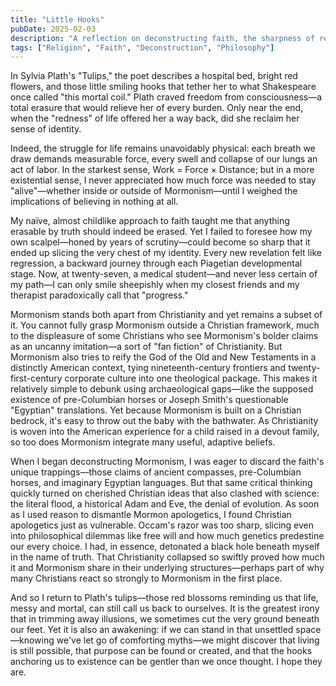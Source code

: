 ```yaml
---
title: "Little Hooks"
pubDate: 2025-02-03
description: "A reflection on deconstructing faith, the sharpness of reason, and finding new ways to anchor to life, inspired by Sylvia Plath."
tags: ["Religion", "Faith", "Deconstruction", "Philosophy"]
---
```


In Sylvia Plath's "Tulips," the poet describes a hospital bed, bright red flowers, and those little smiling hooks that tether her to what Shakespeare once called "this mortal coil." Plath craved freedom from consciousness—a total erasure that would relieve her of every burden. Only near the end, when the "redness" of life offered her a way back, did she reclaim her sense of identity.

Indeed, the struggle for life remains unavoidably physical: each breath we draw demands measurable force, every swell and collapse of our lungs an act of labor. In the starkest sense, Work = Force × Distance; but in a more existential sense, I never appreciated how much force was needed to stay "alive"—whether inside or outside of Mormonism—until I weighed the implications of believing in nothing at all.

My naïve, almost childlike approach to faith taught me that anything erasable by truth should indeed be erased. Yet I failed to foresee how my own scalpel—honed by years of scrutiny—could become so sharp that it ended up slicing the very chest of my identity. Every new revelation felt like regression, a backward journey through each Piagetian developmental stage. Now, at twenty-seven, a medical student—and never less certain of my path—I can only smile sheepishly when my closest friends and my therapist paradoxically call that "progress."

Mormonism stands both apart from Christianity and yet remains a subset of it. You cannot fully grasp Mormonism outside a Christian framework, much to the displeasure of some Christians who see Mormonism's bolder claims as an uncanny imitation—a sort of "fan fiction" of Christianity. But Mormonism also tries to reify the God of the Old and New Testaments in a distinctly American context, tying nineteenth-century frontiers and twenty-first-century corporate culture into one theological package. This makes it relatively simple to debunk using archaeological gaps—like the supposed existence of pre-Columbian horses or Joseph Smith's questionable "Egyptian" translations. Yet because Mormonism is built on a Christian bedrock, it's easy to throw out the baby with the bathwater. As Christianity is woven into the American experience for a child raised in a devout family, so too does Mormonism integrate many useful, adaptive beliefs.

When I began deconstructing Mormonism, I was eager to discard the faith's unique trappings—those claims of ancient compasses, pre-Columbian horses, and imaginary Egyptian languages. But that same critical thinking quickly turned on cherished Christian ideas that also clashed with science: the literal flood, a historical Adam and Eve, the denial of evolution. As soon as I used reason to dismantle Mormon apologetics, I found Christian apologetics just as vulnerable. Occam's razor was too sharp, slicing even into philosophical dilemmas like free will and how much genetics predestine our every choice. I had, in essence, detonated a black hole beneath myself in the name of truth. That Christianity collapsed so swiftly proved how much it and Mormonism share in their underlying structures—perhaps part of why many Christians react so strongly to Mormonism in the first place.

And so I return to Plath's tulips—those red blossoms reminding us that life, messy and mortal, can still call us back to ourselves. It is the greatest irony that in trimming away illusions, we sometimes cut the very ground beneath our feet. Yet it is also an awakening: if we can stand in that unsettled space—knowing we've let go of comforting myths—we might discover that living is still possible, that purpose can be found or created, and that the hooks anchoring us to existence can be gentler than we once thought. I hope they are. 